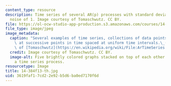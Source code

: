 ```yaml
---
content_type: resource
description: Time series of several AR(p) processes with standard deviation of the
  noise of 1. Image courtesy of Tomaschwutz. CC BY.
file: https://ol-ocw-studio-app-production.s3.amazonaws.com/courses/14-384-time-series-analysis-fall-2013/3619faf17cd22e92b5d6ba0ed7170f6d_14-384f13-th.jpg
file_type: image/jpeg
image_metadata:
  caption: "Several examples of time series, collections of data points,\_measured\
    \ at successive points in time spaced at uniform time intervals.\_(Image courtesy\
    \ of [Tomaschwutz](https://en.wikipedia.org/wiki/File:ArTimeSeries.svg). CC BY.)"
  credit: Image courtesy of Tomaschwutz. CC BY.
  image-alt: Five brightly colored graphs stacked on top of each other. Each shows
    a time series process.
resourcetype: Image
title: 14-384f13-th.jpg
uid: 3619faf1-7cd2-2e92-b5d6-ba0ed7170f6d
---
```

